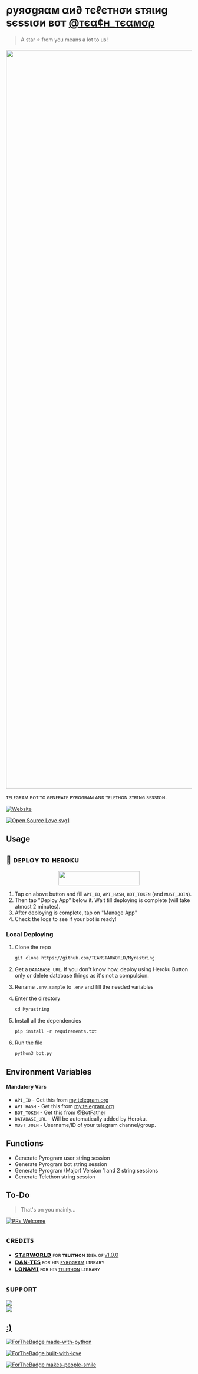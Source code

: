 # ρуяσgяαм αи∂ тєℓєтнσи ѕтяιиg ѕєѕѕισи вσт [@тєα¢н_тєαмσρ](https://t.me/TEACH_TEAMOP)
> A star ⭐ from you means a lot to us!

<p align="center"><a href="https://www.github.com/TEAMSTARWORLD/Myrastring"><img src="https://te.legra.ph/file/cad5d320752540b3da2a7.jpg" width="2000"></a></p>

ᴛᴇʟᴇɢʀᴀᴍ ʙᴏᴛ ᴛᴏ ɢᴇɴᴇʀᴀᴛᴇ ᴘʏʀᴏɢʀᴀᴍ ᴀɴᴅ ᴛᴇʟᴇᴛʜᴏɴ sᴛʀɪɴɢ sᴇssɪᴏɴ.

 <a href="https://github.com/TEAMSTARWORLD"><img alt="Website" src="https://img.shields.io/badge/𝗦𝗧𝝙𝗥𝗪𝗢𝗥𝗟𝗗-blue"></a>
 
[![Open Source Love svg1](https://badges.frapsoft.com/os/v1/open-source.svg?v=103)](https://github.com/TEAMSTARWORLD/Myrastringopen-source-badges/)

## Usage

## 🚀 ᴅᴇᴘʟᴏʏ ᴛᴏ ʜᴇʀᴏᴋᴜ

<p align="center"><a href="https://heroku.com/deploy?template=https://github.com/TEAMSTARWORLD/Myrastring"> <img src="https://img.shields.io/badge/Deploy%20To%20Heroku-blue?style=for-the-badge&logo=heroku" width="220" height="38.45"/></a></p>

1. Tap on above button and fill `API_ID`, `API_HASH`, `BOT_TOKEN` (and `MUST_JOIN`).
2. Then tap "Deploy App" below it. Wait till deploying is complete (will take atmost 2 minutes).
3. After deploying is complete, tap on "Manage App"
4. Check the logs to see if your bot is ready!

### Local Deploying

1. Clone the repo
   ```markdown
   git clone https://github.com/TEAMSTARWORLD/Myrastring
   ```
2. Get a `DATABASE_URL`. If you don't know how, deploy using Heroku Button only or delete database things as it's not a compulsion.
   
3. Rename `.env.sample` to `.env` and fill the needed variables

4. Enter the directory
   ```markdown
   cd Myrastring
   ```

5. Install all the dependencies
   ```markdown
   pip install -r requirements.txt
   ```

6. Run the file
   ```markdown
   python3 bot.py
   ```

## Environment Variables

#### Mandatory Vars

- `API_ID` - Get this from [my.telegram.org](https://my.telegram.org/auth)
- `API_HASH` - Get this from [my.telegram.org](https://my.telegram.org/auth)
- `BOT_TOKEN` - Get this from [@BotFather](https://t.me/BotFather)
- `DATABASE_URL` - Will be automatically added by Heroku.
- `MUST_JOIN` - Username/ID of your telegram channel/group.

## Functions

- Generate Pyrogram user string session
- Generate Pyrogram bot string session
- Generate Pyrogram (Major) Version 1 and 2 string sessions
- Generate Telethon string session


## To-Do

> That's on you mainly...

[![PRs Welcome](https://img.shields.io/badge/PRs-welcome-brightgreen.svg?style=flat-square)](http://makeapullrequest.com)

## ᴄʀᴇᴅɪᴛꜱ

- [𝗦𝗧∆𝗥𝗪𝗢𝗥𝗟𝗗](https://t.me/TG_STARWORLD) ꜰᴏʀ **ᴛᴇʟᴇᴛʜᴏɴ** ɪᴅᴇᴀ ᴏꜰ [ᴠ1.0.0](https://github.com/TEAMSTARWORLD/Myrastring/commit/48e06bb6d9ed156797ef4bc0dab88820fef948f3)
- [𝗗𝗔𝗡-𝗧𝗘𝗦](https://github.com/delivrance) ꜰᴏʀ ʜɪꜱ [ᴘʏʀᴏɢʀᴀᴍ](https://docs.pyrogram.org) ʟɪʙʀᴀʀʏ
- [𝗟𝗢𝗡𝗔𝗠𝗜](https://github.com/Lonami) ꜰᴏʀ ʜɪꜱ [ᴛᴇʟᴇᴛʜᴏɴ](https://docs.telethon.dev) ʟɪʙʀᴀʀʏ 

## ꜱᴜᴘᴘᴏʀᴛ

<a href="https://t.me/TG_STARWORLD"><img src="https://img.shields.io/badge/𝗢𝗪𝗡𝗘𝗥%20-%20-blue.svg?logo=Telegram"></a>
<br>
<a href="https://t.me/TEACH_TEAMOP"><img src="https://img.shields.io/badge/𝗖𝗛𝗔𝗡𝗡𝗘𝗟%20-%20-blue.svg?logo=Telegram">
## :)

[![ForTheBadge made-with-python](http://ForTheBadge.com/images/badges/made-with-python.svg)](https://www.python.org/)

[![ForTheBadge built-with-love](http://ForTheBadge.com/images/badges/built-with-love.svg)](https://github.com/TEAMSTARWORLD)

[![ForTheBadge makes-people-smile](http://ForTheBadge.com/images/badges/makes-people-smile.svg)](https://github.com/TEAMSTARWORLD)
